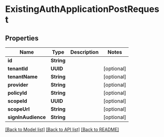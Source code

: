 # ExistingAuthApplicationPostRequest

## Properties
Name | Type | Description | Notes
------------ | ------------- | ------------- | -------------
**id** | **String** |  | 
**tenantId** | **UUID** |  | [optional] 
**tenantName** | **String** |  | [optional] 
**provider** | **String** |  | [optional] 
**policyId** | **String** |  | [optional] 
**scopeId** | **UUID** |  | [optional] 
**scopeUrl** | **String** |  | [optional] 
**signInAudience** | **String** |  | [optional] 

[[Back to Model list]](../README.md#documentation-for-models) [[Back to API list]](../README.md#documentation-for-api-endpoints) [[Back to README]](../README.md)


